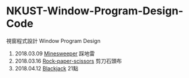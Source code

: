 # NKUST-Window-Program-Design-Code
視窗程式設計 Window Program Design

1. 2018.03.09 [Minesweeper](/Minesweeper) 踩地雷
2. 2018.03.16 [Rock-paper-scissors](/Rock-paper-scissors) 剪刀石頭布
3. 2018.04.12 [Blackjack](/Blackjack) 21點
